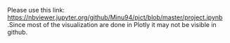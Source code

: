 Please use this link: https://nbviewer.jupyter.org/github/Minu94/pjct/blob/master/project.ipynb .Since most of the visualization are done in Plotly it may not be visible in github.
